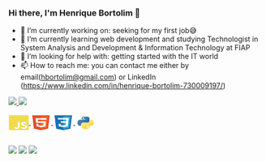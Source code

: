 ### Hi there, I'm Henrique Bortolim 👋


- 🔭 I’m currently working on: seeking for my first job😅
- 🌱 I’m currently learning web development and studying Technologist in System Analysis and Development & Information Technology at FIAP
- 🤔 I’m looking for help with: getting started with the IT world
- 📫 How to reach me: you can contact me either by email(hbortolim@gmail.com) or LinkedIn (https://www.linkedin.com/in/henrique-bortolim-730009197/)

 <div>
  <a href="https://github.com/HBortolim">
  <img height="180em" src="https://github-readme-stats.vercel.app/api?username=HBortolim&show_icons=true&theme=tokyonight&include_all_commits=true&count_private=true"/>
  <img height="180em" src="https://github-readme-stats.vercel.app/api/top-langs/?username=HBortolim&layout=compact&langs_count=7&theme=tokyonight"/>
</div>
  <div style="display: inline_block"><br>
  <img align="center" alt="Henrique-Js" height="30" width="40" src="https://raw.githubusercontent.com/devicons/devicon/master/icons/javascript/javascript-plain.svg">
  <img align="center" alt="Henrique-HTML" height="30" width="40" src="https://raw.githubusercontent.com/devicons/devicon/master/icons/html5/html5-original.svg">
  <img align="center" alt="Henrique-CSS" height="30" width="40" src="https://raw.githubusercontent.com/devicons/devicon/master/icons/css3/css3-original.svg">
  <img align="center" alt="Henrique-Python" height="30" width="40" src="https://raw.githubusercontent.com/devicons/devicon/master/icons/python/python-original.svg">
</div>
  
  ##
  
  <div> 
  <a href="https://instagram.com/bortolimm" target="_blank"><img src="https://img.shields.io/badge/-Instagram-%23E4405F?style=for-the-badge&logo=instagram&logoColor=white" target="_blank"></a>
  <a href = "mailto:hbortolim@gmail.com"><img src="https://img.shields.io/badge/Gmail-D14836?style=for-the-badge&logo=gmail&logoColor=white" target="_blank"></a>
  <a href="https://www.linkedin.com/in/henrique-bortolim-730009197/" target="_blank"><img src="https://img.shields.io/badge/-LinkedIn-%230077B5?style=for-the-badge&logo=linkedin&logoColor=white" target="_blank"></a>
    
   
</div>

